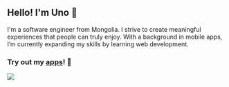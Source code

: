 ## Hello! I'm Uno 👋

I'm a software engineer from Mongolia. I strive to create meaningful experiences that people can truly enjoy. With a background in mobile apps, I’m currently expanding my skills by learning web development.

### Try out my <a href="https://apps.apple.com/us/developer/usukhbayar-batbayar/id1532655863">apps</a>! 📱 

<a href="https://skillicons.dev">
  <img src="https://skillicons.dev/icons?i=androidstudio,apple,unity,reactivex,py,swift,nextjs,ts,tailwind" />
</a>

